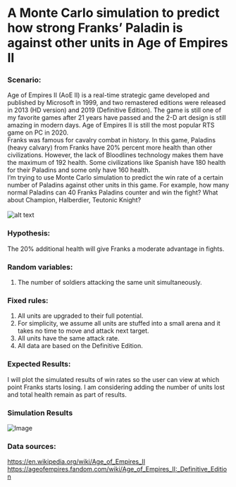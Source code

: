 # A Monte Carlo simulation to predict how strong Franks’ Paladin is against other units in Age of Empires II  </br>
### Scenario:</br>
Age of Empires II (AoE II) is a real-time strategic game developed and published by Microsoft in 1999, and two remastered editions were released in 2013 (HD version) and 2019 (Definitive Edition). The game is still one of my favorite games after 21 years have passed and the 2-D art design is still amazing in modern days. Age of Empires II is still the most popular RTS game on PC in 2020.</br>
Franks was famous for cavalry combat in history. In this game, Paladins (heavy calvary) from Franks have 20% percent more health than other civilizations. However, the lack of Bloodlines technology makes them have the maximum of 192 health. Some civilizations like Spanish have 180 health for their Paladins and some only have 160 health.</br>
I’m trying to use Monte Carlo simulation to predict the win rate of a certain number of Paladins against other units in this game. For example, how many normal Paladins can 40 Franks Paladins counter and win the fight? What about Champion, Halberdier, Teutonic Knight?</br>
</br>
![alt text](https://static.wikia.nocookie.net/ageofempires/images/2/28/Paladin_aoe2DE.png/revision/latest/scale-to-width-down/256?cb=20200401180849)
### Hypothesis:
The 20% additional health will give Franks a moderate advantage in fights.
### Random variables:
1. The number of soldiers attacking the same unit simultaneously.
### Fixed rules:
1. All units are upgraded to their full potential. 
2. For simplicity, we assume all units are stuffed into a small arena and it takes no time to move and attack next target.
3. All units have the same attack rate.
4. All data are based on the Definitive Edition.
### Expected Results:
I will plot the simulated results of win rates so the user can view at which point Franks starts losing. I am considering adding the number of units lost and total health remain as part of results.

### Simulation Results
![Image](Images/screenshot.jpg)

### Data sources:
https://en.wikipedia.org/wiki/Age_of_Empires_II </br>
https://ageofempires.fandom.com/wiki/Age_of_Empires_II:_Definitive_Edition

